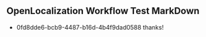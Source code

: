 ## OpenLocalization Workflow Test MarkDown
* 0fd8dde6-bcb9-4487-b16d-4b4f9dad0588 
thanks!<!--HONumber=Mar16_HO4-->
